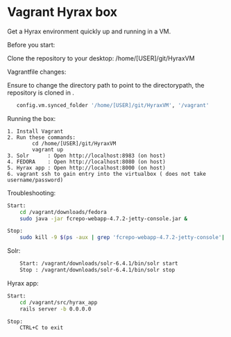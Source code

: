 Vagrant Hyrax box
=================

Get a Hyrax environment quickly up and running in a VM.

Before you start:

Clone the repository to your desktop: /home/[USER]/git/HyraxVM

Vagrantfile changes:

Ensure to change the directory path to point to the directorypath, the repository is cloned in .

```bash
   config.vm.synced_folder '/home/[USER]/git/HyraxVM', '/vagrant'
```

Running the box:

    1. Install Vagrant
    2. Run these commands:
            cd /home/[USER]/git/HyraxVM
            vagrant up
    3. Solr      : Open http://localhost:8983 (on host)
    4. FEDORA    : Open http://localhost:8080 (on host)
    5. Hyrax app : Open http://localhost:8000 (on host)
    6. vagrant ssh to gain entry into the virtualbox ( does not take username/password)


Troubleshooting:



```bash
Start:
    cd /vagrant/downloads/fedora
    sudo java -jar fcrepo-webapp-4.7.2-jetty-console.jar &

Stop:
    sudo kill -9 $(ps -aux | grep 'fcrepo-webapp-4.7.2-jetty-console'| fgrep -v grep | awk '{ print $2 }')
```

Solr:

```bash
    Start: /vagrant/downloads/solr-6.4.1/bin/solr start
    Stop : /vagrant/downloads/solr-6.4.1/bin/solr stop
```

Hyrax app:

```bash
Start:
    cd /vagrant/src/hyrax_app
    rails server -b 0.0.0.0

Stop:
    CTRL+C to exit
```
